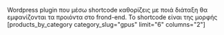 Wordpress plugin που μέσω shortcode καθορίζεις με ποιά διάταξη θα εμφανίζονται τα προιόντα στο frond-end. Το shortcode είναι της μορφής [products_by_category category_slug="gpus" limit="6" columns="2"]

